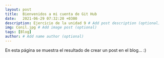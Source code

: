 ```yaml
---
layout: post
title:  Bienvenidos a mi cuenta de Git Hub
date:   2021-06-29 07:32:20 +0300
description: Ejercicio de la unidad 9 # Add post description (optional)
img: Conil.jpg # Add image post (optional)
tags: [Blog]
author: # Add name author (optional)
---
```


En esta página se muestra el resultado de crear un post en el blog... :)